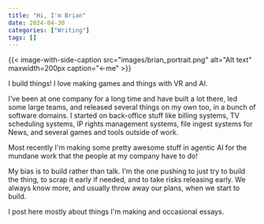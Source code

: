 ```yaml
---
title: "Hi, I'm Brian"
date: 2024-04-30
categories: ["Writing"]
tags: []
---
```


{{< image-with-side-caption
    src="images/brian_portrait.png"
    alt="Alt text"
    maxwidth=200px
    caption="←me" >}}

I build things! I love making games and things with VR and AI.

I’ve been at one company for a long time and have built a lot there, led some large teams, and released several things on my own too, in a bunch of software domains. I started on back-office stuff like billing systems, TV scheduling systems, IP rights management systems, file ingest systems for News, and several games and tools outside of work.

Most recently I'm making some pretty awesome stuff in agentic AI for the mundane work that the people at my company have to do!

My bias is to build rather than talk. I'm the one pushing to just try to build the thing, to scrap it early if needed, and to take risks releasing early. We always know more, and usually throw away our plans, when we start to build.

I post here mostly about things I'm making and occasional essays.
